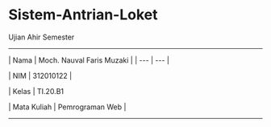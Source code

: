# Sistem-Antrian-Loket
Ujian Ahir Semester
<hr>
| Nama | Moch. Nauval Faris Muzaki |
| --- | --- |

| NIM | 312010122 |

| Kelas | TI.20.B1

| Mata Kuliah | Pemrograman Web |
<hr>
